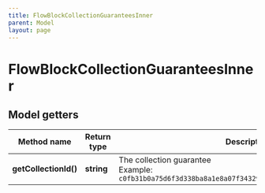 ```yaml
---
title: FlowBlockCollectionGuaranteesInner
parent: Model
layout: page
---
```


# FlowBlockCollectionGuaranteesInner

## Model getters

Method name | Return type | Description | Notes
------------ | ------------- | ------------- | -------------
**getCollectionId()** | **string** | The collection guarantee <br>Example: `c0fb31b0a75d6f3d338ba8a1e8a07f343299db4be2855a3a42b0f0d33f2495d7` | [optional]


